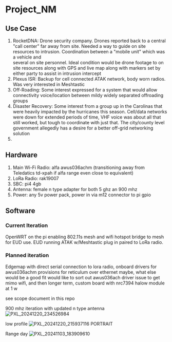 # Project_NM

## Use Case
1. RocketDNA: Drone security company. Drones reported back to a central "call center" far away from site. Needed a way to guide on site resources to intrusion. Coordination between a "mobile unit" which was a vehicle and<br>
several on site personnel. Ideal condition would be drone footage to on site resources along with GPS  and live map along with markers set by either party to assist in intrusion intercept
2. Plexus ISR: Backup for cell connected ATAK network, body worn radios. Was very interested in Meshtastic
3. Off-Roading: Some interest expressed for a system that would allow connectivity voice/location between mildy widely separated offroading groups
4. Disaster Recovery: Some interest from a group up in the Carolinas that were heavily impacted by the hurricanes this season. Cell/data networks were down for extended periods of time, VHF voice was about all that still worked, but tough to coordinate with just that. The city/county level government allegedly has a desire for a better off-grid networking solution
5. 


## Hardware
1. Main Wi-Fi Radio: alfa awus036achm (transitioning away from Teledatics td-xpah if alfa range even close to equivalent)
2. LoRa Radio: rak19007
3. SBC: pi4 4gb
4. Antenna: female n type adapter for both 5 ghz an 900 mhz
5. Power: any 5v power pack, power in via m12 connector to pi gpio

## Software
### Current Iteration
OpenWRT on the pi enabling 802.11s mesh and wifi hotspot bridge to mesh for EUD use.
EUD running ATAK w/Meshtastic plug in paired to LoRa radio.
### Planned iteration
Edgemap with direct serial connection to lora radio, onboard drivers for awus036achm provisions for reticulum over ethernet maybe, what else would be a good fit
would like to sort out awus036ach driver issue to get mimo wifi, and then longer term, custom board with nrc7394 halow module at 1 w

see scope document in this repo

900 mhz iteration with updated n type antenna
![PXL_20241220_234526984](https://github.com/user-attachments/assets/27e5b868-8f40-4aa4-a98b-324580f52b3d)



low profile
![PXL_20241220_215937116 PORTRAIT](https://github.com/user-attachments/assets/1deb7e1a-f1ad-452d-9af5-347fcd64e857)

Range day
![PXL_20241103_183909610](https://github.com/user-attachments/assets/549fc218-5248-44ce-8d29-d3b75b8adc8b)
